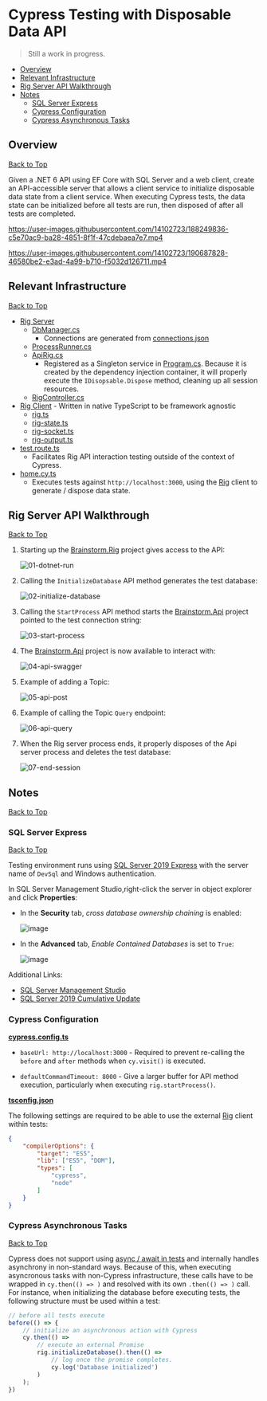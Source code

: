 # Cypress Testing with Disposable Data API

> Still a work in progress.

* [Overview](#overview)
* [Relevant Infrastructure](#relevant-infrastructure)
* [Rig Server API Walkthrough](#rig-server-api-walkthrough)
* [Notes](#notes)
    * [SQL Server Express](#sql-server-express)
    * [Cypress Configuration](#cypress-configuration)
    * [Cypress Asynchronous Tasks](#cypress-asynchronous-tasks)

## Overview
[Back to Top](#cypress-testing-with-disposable-data-api)

Given a .NET 6 API using EF Core with SQL Server and a web client, create an API-accessible server that allows a client service to initialize disposable data state from a client service. When executing Cypress tests, the data state can be initialized before all tests are run, then disposed of after all tests are completed.

https://user-images.githubusercontent.com/14102723/188249836-c5e70ac9-ba28-4851-8f1f-47cdebaea7e7.mp4

https://user-images.githubusercontent.com/14102723/190687828-46580be2-e3ad-4a99-b710-f5032d126711.mp4

## Relevant Infrastructure
[Back to Top](#cypress-testing-with-disposable-data-api)

* [Rig Server](./server/Brainstorm.Rig)
    * [DbManager.cs](./server/Brainstorm.Data/DbManager.cs)
        * Connections are generated from [connections.json](./server/Brainstorm.Data/connections.json)
    * [ProcessRunner.cs](./server/Brainstorm.Rig/Services/ProcessRunner.cs)
    * [ApiRig.cs](./server/Brainstorm.Rig/Services/ApiRig.cs)
        * Registered as a Singleton service in [Program.cs](./server/Brainstorm.Rig/Program.cs#L34). Because it is created by the dependency injection container, it will properly execute the `IDisopsable.Dispose` method, cleaning up all session resources.
    * [RigController.cs](./server/Brainstorm.Rig/Controllers/RigController.cs)
* [Rig Client](./app/src/rig) - Written in native TypeScript to be framework agnostic
    * [rig.ts](./app/src/rig/rig.ts)
    * [rig-state.ts](./app/src/rig/rig-state.ts)
    * [rig-socket.ts](./app/src/rig/rig-socket.ts)
    * [rig-output.ts](./app/src/rig/rig-output.ts)    
* [test.route.ts](./app/src/brainstorm/app/routes/test/test.route.ts)
    * Facilitates Rig API interaction testing outside of the context of Cypress.
* [home.cy.ts](./app/src/brainstorm/cypress/e2e/home.cy.ts)
    * Executes tests against `http://localhost:3000`, using the [Rig](./app/src/rig/rig.ts) client to generate / dispose data state.

## Rig Server API Walkthrough
[Back to Top](#cypress-testing-with-disposable-data-api)

1. Starting up the [Brainstorm.Rig](./server/Brainstorm.Rig) project gives access to the API:  

    ![01-dotnet-run](https://user-images.githubusercontent.com/14102723/185768597-417e5772-4f65-48f7-8d88-29f79b054ce3.png)

2. Calling the `InitializeDatabase` API method generates the test database:

    ![02-initialize-database](https://user-images.githubusercontent.com/14102723/185768718-94114c04-75d1-44dd-94df-58211a09f2ba.png)

3. Calling the `StartProcess` API method starts the [Brainstorm.Api](./server/Brainstorm.Api) project pointed to the test connection string:

    ![03-start-process](https://user-images.githubusercontent.com/14102723/185768726-bd39b80e-d31e-44a4-aff9-72e467c7ad8e.png)

4. The [Brainstorm.Api](./server/Brainstorm.Api) project is now available to interact with:

    ![04-api-swagger](https://user-images.githubusercontent.com/14102723/185768760-a2a06e10-6155-43ea-865b-7c11d889eca8.png)

5. Example of adding a Topic:

    ![05-api-post](https://user-images.githubusercontent.com/14102723/185768775-c7f986f3-86a0-49c1-a6b6-fc309e9eb086.png)

6. Example of calling the Topic `Query` endpoint:

    ![06-api-query](https://user-images.githubusercontent.com/14102723/185768787-ecd435a3-6f6f-43c2-800a-f7f723eb11ac.png)

7. When the Rig server process ends, it properly disposes of the Api server process and deletes the test database:

    ![07-end-session](https://user-images.githubusercontent.com/14102723/185768797-09ff7527-53a8-4bb4-8c74-fca5d47a969c.png)

## Notes
[Back to Top](#cypress-testing-with-disposable-data-api)

### SQL Server Express
[Back to Top](#cypress-testing-with-disposable-data-api)

Testing environment runs using [SQL Server 2019 Express](https://go.microsoft.com/fwlink/p/?linkid=866658) with the server name of `DevSql` and Windows authentication.

In SQL Server Management Studio,right-click the server in object explorer and click **Properties**:

* In the **Security** tab, *cross database ownership chaining* is enabled:

    ![image](https://user-images.githubusercontent.com/14102723/190693425-b43870c4-260f-4959-846f-9fb9834972a9.png)

* In the **Advanced** tab, *Enable Contained Databases* is set to `True`:

    ![image](https://user-images.githubusercontent.com/14102723/190693591-28feb0a0-a66b-4e40-bc3e-ad922601c9e6.png)

Additional Links:
* [SQL Server Management Studio](https://docs.microsoft.com/en-us/sql/ssms/download-sql-server-management-studio-ssms?view=sql-server-ver16)
* [SQL Server 2019 Cumulative Update](https://support.microsoft.com/en-us/topic/kb5016394-cumulative-update-17-for-sql-server-2019-3033f654-b09d-41aa-8e49-e9d0c353c5f7)

### Cypress Configuration

[**cypress.config.ts**](./app/src/brainstorm/cypress.config.ts)

* `baseUrl: http://localhost:3000` - Required to prevent re-calling the `before` and `after` methods when `cy.visit()` is executed.

* `defaultCommandTimeout: 8000` - Give a larger buffer for API method execution, particularly when executing `rig.startProcess()`.

[**tsconfig.json**](./app/src/brainstorm/cypress/tsconfig.json)

The following settings are required to be able to use the external [Rig](./app/src/rig/rig.ts) client within tests:

```json
{
    "compilerOptions": {
        "target": "ES5",
        "lib": ["ES5", "DOM"],
        "types": [
            "cypress",
            "node"
        ]
    }
}
```

### Cypress Asynchronous Tasks
[Back to Top](#cypress-testing-with-disposable-data-api)

Cypress does not support using [async / await in tests](https://github.com/cypress-io/cypress/issues/1417) and internally handles asynchrony in non-standard ways. Because of this, when executing asyncronous tasks with non-Cypress infrastructure, these calls have to be wrapped in `cy.then(() => )` and resolved with its own `.then(() => )` call. For instance, when initializing the database before executing tests, the following structure must be used within a test:

```ts
// before all tests execute
before(() => {
    // initialize an asynchronous action with Cypress
    cy.then(() =>
        // execute an external Promise
        rig.initializeDatabase().then(() =>
            // log once the promise completes.
            cy.log('Database initialized')
        )
    );
})
```

